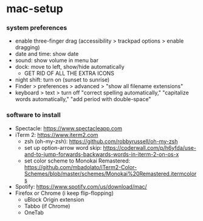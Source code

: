 # mac-setup

### system preferences

- enable three-finger drag (accessibility > trackpad options > enable dragging)
- date and time: show date
- sound: show volume in menu bar
- dock: move to left, show/hide automatically
  - GET RID OF ALL THE EXTRA ICONS
- night shift: turn on (sunset to sunrise)
- Finder > preferences > advanced > "show all filename extensions"
- keyboard > text > turn off "correct spelling automatically," "capitalize words automatically," "add period with double-space"

### software to install

- Spectacle: https://www.spectacleapp.com
- iTerm 2: https://www.iterm2.com
   - zsh (oh-my-zsh): https://github.com/robbyrussell/oh-my-zsh
   - set up option-arrow word skip: https://coderwall.com/p/h6yfda/use-and-to-jump-forwards-backwards-words-in-iterm-2-on-os-x
   - set color scheme to Monokai Remastered: https://github.com/mbadolato/iTerm2-Color-Schemes/blob/master/schemes/Monokai%20Remastered.itermcolors
- Spotify: https://www.spotify.com/us/download/mac/
- Firefox or Chrome (i keep flip-flopping)
   - uBlock Origin extension
   - Tabbo (if Chrome)
   - OneTab
   
